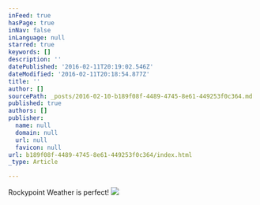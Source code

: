 ```yaml
---
inFeed: true
hasPage: true
inNav: false
inLanguage: null
starred: true
keywords: []
description: ''
datePublished: '2016-02-11T20:19:02.546Z'
dateModified: '2016-02-11T20:18:54.877Z'
title: ''
author: []
sourcePath: _posts/2016-02-10-b189f08f-4489-4745-8e61-449253f0c364.md
published: true
authors: []
publisher:
  name: null
  domain: null
  url: null
  favicon: null
url: b189f08f-4489-4745-8e61-449253f0c364/index.html
_type: Article

---
```

Rockypoint Weather is perfect!
![](https://the-grid-user-content.s3-us-west-2.amazonaws.com/16ac1de0-cb37-42d4-818e-0ec89ecfcea5.jpg)